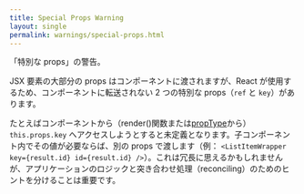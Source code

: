 ```yaml
---
title: Special Props Warning
layout: single
permalink: warnings/special-props.html
---
```

「特別な props」の警告。

JSX 要素の大部分の props はコンポーネントに渡されますが、React が使用するため、コンポーネントに転送されない 2 つの特別な props（`ref` と `key`）があります。

たとえばコンポーネントから（render()関数または[propType](/docs/typechecking-with-proptypes.html#proptypes)から）`this.props.key` へアクセスしようとすると未定義となります。子コンポーネント内でその値が必要ならば、別の props で渡します（例： `<ListItemWrapper key={result.id} id={result.id} />`）。これは冗長に思えるかもしれませんが、アプリケーションのロジックと突き合わせ処理（reconciling）のためのヒントを分けることは重要です。
